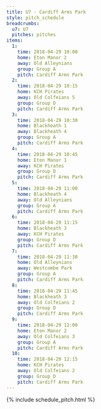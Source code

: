 ```yaml
---
title: U7 - Cardiff Arms Park
style: pitch_schedule
breadcrumbs:
  u7: U7
  pitches: pitches
items:
  1:
    time: 2018-04-29 10:00
    home: Eton Manor 2
    away: Old Alleynians
    group: Group A
    pitch: Cardiff Arms Park
  2:
    time: 2018-04-29 10:15
    home: KCH Pirates
    away: Old Colfeians 5
    group: Group D
    pitch: Cardiff Arms Park
  3:
    time: 2018-04-29 10:30
    home: Blackheath 1
    away: Blackheath 4
    group: Group A
    pitch: Cardiff Arms Park
  4:
    time: 2018-04-29 10:45
    home: Eton Manor 1
    away: KCH Pirates
    group: Group D
    pitch: Cardiff Arms Park
  5:
    time: 2018-04-29 11:00
    home: Blackheath 4
    away: Old Alleynians
    group: Group A
    pitch: Cardiff Arms Park
  6:
    time: 2018-04-29 11:15
    home: Blackheath 3
    away: KCH Pirates
    group: Group D
    pitch: Cardiff Arms Park
  7:
    time: 2018-04-29 11:30
    home: Old Alleynians
    away: Westcombe Park
    group: Group A
    pitch: Cardiff Arms Park
  8:
    time: 2018-04-29 11:45
    home: Blackheath 3
    away: Old Colfeians 2
    group: Group D
    pitch: Cardiff Arms Park
  9:
    time: 2018-04-29 12:00
    home: Eton Manor 2
    away: Old Colfeians 3
    group: Group A
    pitch: Cardiff Arms Park
  10:
    time: 2018-04-29 12:15
    home: KCH Pirates
    away: Old Colfeians 2
    group: Group D
    pitch: Cardiff Arms Park
---
```


{% include schedule_pitch.html %}
